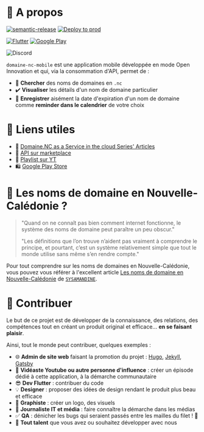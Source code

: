 # 📱 A propos

[![semantic-release](https://img.shields.io/badge/%20%20%F0%9F%93%A6%F0%9F%9A%80-semantic--release-e10079.svg)](https://github.com/semantic-release/semantic-release)
[![Deploy to prod](https://github.com/lschaeffer313/domaine-nc-mobile/actions/workflows/deploy_to_prod.yml/badge.svg)](https://github.com/lschaeffer313/domaine-nc-mobile/actions/workflows/deploy_to_prod.yml)

[![Flutter](https://img.shields.io/badge/Flutter-02569B?style=for-the-badge&logo=flutter&logoColor=white)](https://flutter.dev)
[![Google Play](https://img.shields.io/badge/Google_Play-414141?style=for-the-badge&logo=google-play&logoColor=white)](https://play.google.com/store/apps/details?id=nc.laurent.domaine_nc_mobile)

![Discord](https://img.shields.io/discord/1048804601366855713?label=Join%20us%20on%20Discord)

`domaine-nc-mobile` est une application mobile développée en mode Open Innovation et qui,
via la consommation d'API, permet de : 

- 🔎 **Chercher** des noms de domaines en `.nc`
- ✔️ **Visualiser** les détails d'un nom de domaine particulier
- 🔔 **Enregistrer** aisément la date d'expiration d'un nom de domaine comme **reminder dans le calendrier** de votre choix

# 🔖 Liens utiles

- 📝 [Domaine.NC as a Service in the cloud Series' Articles](https://dev.to/adriens/series/18166)
- 🛒 [API sur marketplace](https://rapidapi.com/opt-nc-opt-nc-default/api/domaine-nc/details)
- 🍿 [Playlist sur YT](https://youtube.com/playlist?list=PL7GdrgVAWcDilGJGeNuVdvCM-lSmt5DNT)
- 🛍️ [Google Play Store](http://bit.ly/3Wq6E3L)

# 👶 Les noms de domaine en Nouvelle-Calédonie ?

> "Quand on ne connaît pas bien comment internet fonctionne, le système des noms de domaine peut paraître
> un peu obscur."
>
> "Les définitions que l’on trouve n’aident pas vraiment à comprendre le principe,
> et pourtant, c’est un système relativement simple que tout le monde utilise sans même s’en rendre compte."

Pour tout comprendre sur les noms de domaines en Nouvelle-Calédonie, vous pouvez vous référer à 
l'excellent article [Les noms de domaine en Nouvelle-Calédonie](https://sysamandine.nc/213-noms-de-domaine-nouvelle-caledonie)
de [`SYSAMANDINE`](https://sysamandine.nc/).

# 👐 Contribuer

Le but de ce projet est de développer de la connaissance, des relations, des compétences tout
en créant un produit original et efficace... **en se faisant plaisir**.

Ainsi, tout le monde peut contribuer, quelques exemples : 

- 🌐 **Admin de site web** faisant la promotion du projet : [Hugo](https://gohugo.io/), [Jekyll](https://jekyllrb.com/), [Gatsby](https://www.gatsbyjs.com/docs/glossary/static-site-generator/)
- 🎦 **Vidéaste Youtube ou autre personne d'influence** : créer un épisode dédié à cette application, à la démarche communautaire
- 😎 **Dev Flutter** : contribuer du code
- 💡 **Designer** : proposer des idées de design rendant le produit plus beau et efficace
- 🎨 **Graphiste** : créer un logo, des visuels
- 📰 **Journaliste IT et média** : faire connaître la démarche dans les médias
- ✅ **QA** : dénicher les bugs qui seraient passés entre les mailles du filet ! 🐛
- 🌟 **Tout talent** que vous avez ou souhaitez développer avec nous
